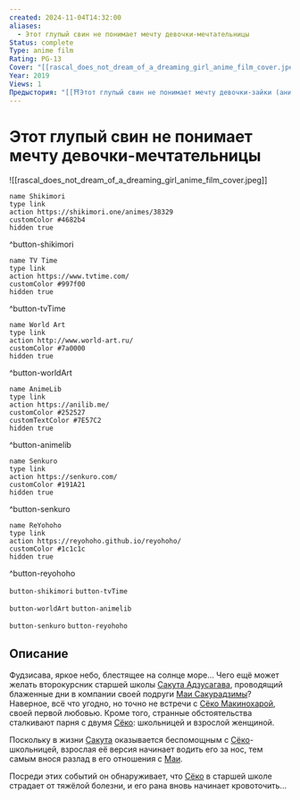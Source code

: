 ```yaml
---
created: 2024-11-04T14:32:00
aliases:
  - Этот глупый свин не понимает мечту девочки-мечтательницы
Status: complete
Type: anime film
Rating: PG-13
Cover: "[[rascal_does_not_dream_of_a_dreaming_girl_anime_film_cover.jpeg]]"
Year: 2019
Views: 1
Предыстория: "[[⛩️Этот глупый свин не понимает мечту девочки-зайки (аниме)]]"
---
```


# Этот глупый свин не понимает мечту девочки-мечтательницы

![[rascal_does_not_dream_of_a_dreaming_girl_anime_film_cover.jpeg]]

```button
name Shikimori
type link
action https://shikimori.one/animes/38329
customColor #4682b4
hidden true
```
^button-shikimori

```button
name TV Time
type link
action https://www.tvtime.com/
customColor #997f00
hidden true
```
^button-tvTime

```button
name World Art
type link
action http://www.world-art.ru/
customColor #7a0000
hidden true
```
^button-worldArt

```button
name AnimeLib
type link
action https://anilib.me/
customColor #252527
customTextColor #7E57C2
hidden true
```
^button-animelib

```button
name Senkuro
type link
action https://senkuro.com/
customColor #191A21
hidden true
```
^button-senkuro

```button
name ReYohoho
type link
action https://reyohoho.github.io/reyohoho/
customColor #1c1c1c
hidden true
```
^button-reyohoho

`button-shikimori` `button-tvTime`

`button-worldArt` `button-animelib`

`button-senkuro` `button-reyohoho`

## Описание

Фудзисава, яркое небо, блестящее на солнце море... Чего ещё может желать второкурсник старшей школы [Сакута Адзусагава](https://shikimori.one/characters/118733-sakuta-azusagawa), проводящий блаженные дни в компании своей подруги [Маи Сакурадзимы](https://shikimori.one/characters/118739-mai-sakurajima)? Наверное, всё что угодно, но точно не встречи с [Сёко Макинохарой](https://shikimori.one/characters/149616-shouko-makinohara), своей первой любовью. Кроме того, странные обстоятельства сталкивают парня с двумя [Сёко](https://shikimori.one/characters/149616-shouko-makinohara): школьницей и взрослой женщиной.

Поскольку в жизни [Сакута](https://shikimori.one/characters/118733-sakuta-azusagawa) оказывается беспомощным с [Сёко](https://shikimori.one/characters/149616-shouko-makinohara)-школьницей, взрослая её версия начинает водить его за нос, тем самым внося разлад в его отношения с [Маи](https://shikimori.one/characters/118739-mai-sakurajima).

Посреди этих событий он обнаруживает, что [Сёко](https://shikimori.one/characters/149616-shouko-makinohara) в старшей школе страдает от тяжёлой болезни, и его рана вновь начинает кровоточить...
